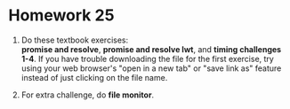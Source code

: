 # Homework 25

1. Do these textbook exercises:  
   **promise and resolve**, **promise and resolve lwt**, and
   **timing challenges 1-4**.  If you have trouble downloading the
   file for the first exercise, try using your web browser's
   "open in a new tab" or "save link as" feature instead of just
   clicking on the file name.
   
2. For extra challenge, do **file monitor**.

